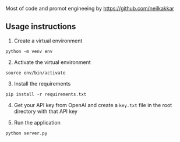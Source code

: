 Most of code and promot engineeing by https://github.com/neilkakkar

## Usage instructions

1. Create a virtual environment
```
python -m venv env
```

2. Activate the virtual environment
```
source env/bin/activate
```

3. Install the requirements
```
pip install -r requirements.txt
```

4. Get your API key from OpenAI and create a `key.txt` file in the root directory with that API key

5. Run the application
```
python server.py
```
